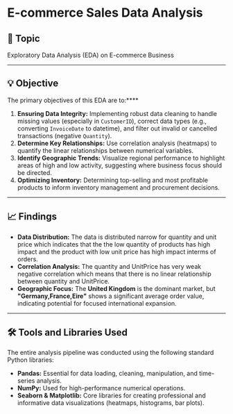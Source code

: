 # E-commerce Sales Data Analysis

## 🎯 Topic
Exploratory Data Analysis (EDA) on E-commerce Business

***

## 💡 Objective

The primary objectives of this EDA are to:****

1.  **Ensuring Data Integrity:** Implementing robust data cleaning to handle missing values (especially in `CustomerID`), correct data types (e.g., converting `InvoiceDate` to datetime), and filter out invalid or cancelled transactions (negative `Quantity`).
2.  **Determine Key Relationships:** Use correlation analysis (heatmaps) to quantify the linear relationships between numerical variables. 
3.  **Identify Geographic Trends:** Visualize regional performance to highlight areas of high and low activity, suggesting where business focus should be directed.
4.  **Optimizing Inventory:** Determining top-selling and most profitable products to inform inventory management and procurement decisions.

***

## 📈 Findings

* **Data Distribution:** The data is distributed narrow for quantity and unit price which indicates that the the low quantity of products has high impact and the product with low unit price has high impact interms of orders.
* **Correlation Analysis:** The quantity and UnitPrice has very weak negative correlation which means that there is no linear relationship between quantity and UnitPrice.
* **Geographic Focus:** The **United Kingdom** is the dominant market, but **"Germany,France,Eire"** shows a significant average order value, indicating potential for focused international expansion.

***

## 🛠️ Tools and Libraries Used

The entire analysis pipeline was conducted using the following standard Python libraries:

* **Pandas:** Essential for data loading, cleaning, manipulation, and time-series analysis.
* **NumPy:** Used for high-performance numerical operations.
* **Seaborn & Matplotlib:** Core libraries for creating professional and informative data visualizations (heatmaps, histograms, bar plots).
